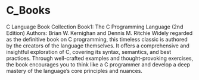 # C_Books
C Language Book Collection
Book1: The C Programming Language (2nd Edition)
Authors: Brian W. Kernighan and Dennis M. Ritchie
Widely regarded as the definitive book on C programming, this timeless classic is authored by the creators of the language themselves. It offers a comprehensive and insightful exploration of C, covering its syntax, semantics, and best practices. Through well-crafted examples and thought-provoking exercises, the book encourages you to think like a C programmer and develop a deep mastery of the language’s core principles and nuances.
